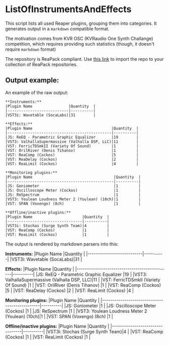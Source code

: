 # ListOfInstrumentsAndEffects
This script lists all used Reaper plugins, grouping them into categories.
It generates output in a `markdown` compatible format.

The motivation comes from KVR OSC (KVRaudio One Synth Challange) competition, which requires providing such statistics (though, it doesn't require `markdown` format)

The repository is ReaPack compliant. Use [this link](https://raw.githubusercontent.com/michalk-k/ListOfInstrumentsAndEffects/main/index.xml) to import the repo to your collection of ReaPack repositories.

## Output example:
An example of the raw output:
```
**Instruments:**
|Plugin Name                |Quantity  |
|---------------------------|----------|
|VST3i: Wavetable (SocaLabs)|31        |

**Effects:**
|Plugin Name                                   |Quantity  |
|----------------------------------------------|----------|
|JS: ReEQ - Parametric Graphic Equalizer       |19        |
|VST3: ValhallaSupermassive (Valhalla DSP, LLC)|11        |
|VST: FerricTDSmkII (Variety Of Sound)         |1         |
|VST: OrilRiver (Denis Tihanov)                |1         |
|VST: ReaComp (Cockos)                         |5         |
|VST: ReaDelay (Cockos)                        |2         |
|VST: ReaLimit (Cockos)                        |4         |

**Monitoring plugins:**
|Plugin Name                                    |Quantity  |
|-----------------------------------------------|----------|
|JS: Goniometer                                 |1         |
|JS: Oscilloscope Meter (Cockos)                |1         |
|JS: ReSpectrum                                 |1         |
|VST3: Youlean Loudness Meter 2 (Youlean) (10ch)|1         |
|VST: SPAN (Voxengo) (8ch)                      |1         |

**Offline/inactive plugins:**
|Plugin Name                      |Quantity  |
|---------------------------------|----------|
|VST3i: Stochas (Surge Synth Team)|4         |
|VST: ReaComp (Cockos)            |1         |
|VST: ReaLimit (Cockos)           |1         |
```
The output is rendered by markdown parsers into this:

**Instruments:**
|Plugin Name                |Quantity  |
|---------------------------|----------|
|VST3i: Wavetable (SocaLabs)|31        |

**Effects:**
|Plugin Name                                   |Quantity  |
|----------------------------------------------|----------|
|JS: ReEQ - Parametric Graphic Equalizer       |19        |
|VST3: ValhallaSupermassive (Valhalla DSP, LLC)|11        |
|VST: FerricTDSmkII (Variety Of Sound)         |1         |
|VST: OrilRiver (Denis Tihanov)                |1         |
|VST: ReaComp (Cockos)                         |5         |
|VST: ReaDelay (Cockos)                        |2         |
|VST: ReaLimit (Cockos)                        |4         |

**Monitoring plugins:**
|Plugin Name                                    |Quantity  |
|-----------------------------------------------|----------|
|JS: Goniometer                                 |1         |
|JS: Oscilloscope Meter (Cockos)                |1         |
|JS: ReSpectrum                                 |1         |
|VST3: Youlean Loudness Meter 2 (Youlean) (10ch)|1         |
|VST: SPAN (Voxengo) (8ch)                      |1         |

**Offline/inactive plugins:**
|Plugin Name                      |Quantity  |
|---------------------------------|----------|
|VST3i: Stochas (Surge Synth Team)|4         |
|VST: ReaComp (Cockos)            |1         |
|VST: ReaLimit (Cockos)           |1         |
